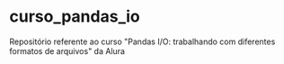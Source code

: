 # curso_pandas_io
Repositório referente ao curso "Pandas I/O: trabalhando com diferentes formatos de arquivos" da Alura
